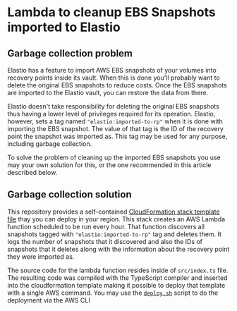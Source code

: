 # Lambda to cleanup EBS Snapshots imported to Elastio

## Garbage collection problem
Elastio has a feature to import AWS EBS snapshots of your volumes into recovery points inside its vault. When this is done you'll probably want to delete the original EBS snapshots to reduce costs. Once the EBS snapshots are imported to the Elastio vault, you can restore the data from there.

Elastio doesn't take responsibility for deleting the original EBS snapshots thus having a lower level of privileges required for its operation. Elastio, however, sets a tag named `"elastio:imported-to-rp"` when it is done with importing the EBS snapshot. The value of that tag is the ID of the recovery point the snapshot was imported as. This tag may be used for any purpose, including garbage collection.

To solve the problem of cleaning up the imported EBS snapshots you use may your own solution for this, or the one recommended in this article described below.

## Garbage collection solution

This repository provides a self-contained [CloudFormation stack template file](./cloudformation.yaml) thay you can deploy in your region. This stack creates an AWS Lambda function scheduled to be run every hour. That function discovers all snapshots tagged with `"elastio:imported-to-rp"` tag and deletes them. It logs the number of snapshots that it discovered and also the IDs of snapshots that it deletes along with the information about the recovery point they were imported as.

The source code for the lambda function resides inside of `src/index.ts` file. The resulting code was compiled with the TypeScript compiler and inserted into the cloudformation template making it possible to deploy that template with a single AWS command. You may use the [`deploy.sh`](./deploy.sh) script to do the deployment via the AWS CLI
